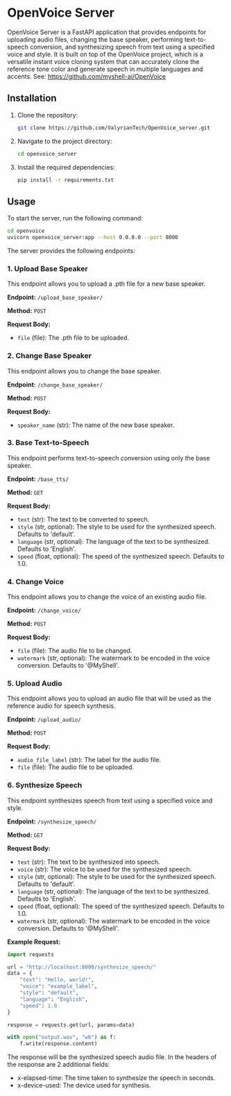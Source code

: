 # OpenVoice Server

OpenVoice Server is a FastAPI application that provides endpoints for uploading audio files, changing the base speaker, performing text-to-speech conversion, and synthesizing speech from text using a specified voice and style.
It is built on top of the OpenVoice project, which is a versatile instant voice cloning system that can accurately clone the reference tone color and generate speech in multiple languages and accents.
See: https://github.com/myshell-ai/OpenVoice

## Installation

1. Clone the repository:
   ```bash
   git clone https://github.com/ValyrianTech/OpenVoice_server.git
   ```
2. Navigate to the project directory:
   ```bash
   cd openvoice_server
   ```
3. Install the required dependencies:
   ```bash
   pip install -r requirements.txt
   ```

## Usage

To start the server, run the following command:

```bash
cd openvoice
uvicorn openvoice_server:app --host 0.0.0.0 --port 8000
```

The server provides the following endpoints:

### 1. Upload Base Speaker

This endpoint allows you to upload a .pth file for a new base speaker.

**Endpoint:** `/upload_base_speaker/`

**Method:** `POST`

**Request Body:**

- `file` (file): The .pth file to be uploaded.

### 2. Change Base Speaker

This endpoint allows you to change the base speaker.

**Endpoint:** `/change_base_speaker/`

**Method:** `POST`

**Request Body:**

- `speaker_name` (str): The name of the new base speaker.

### 3. Base Text-to-Speech

This endpoint performs text-to-speech conversion using only the base speaker.

**Endpoint:** `/base_tts/`

**Method:** `GET`

**Request Body:**

- `text` (str): The text to be converted to speech.
- `style` (str, optional): The style to be used for the synthesized speech. Defaults to 'default'.
- `language` (str, optional): The language of the text to be synthesized. Defaults to 'English'.
- `speed` (float, optional): The speed of the synthesized speech. Defaults to 1.0.

### 4. Change Voice

This endpoint allows you to change the voice of an existing audio file.

**Endpoint:** `/change_voice/`

**Method:** `POST`

**Request Body:**

- `file` (file): The audio file to be changed.
- `watermark` (str, optional): The watermark to be encoded in the voice conversion. Defaults to '@MyShell'.

### 5. Upload Audio

This endpoint allows you to upload an audio file that will be used as the reference audio for speech synthesis.

**Endpoint:** `/upload_audio/`

**Method:** `POST`

**Request Body:**

- `audio_file_label` (str): The label for the audio file.
- `file` (file): The audio file to be uploaded.

### 6. Synthesize Speech

This endpoint synthesizes speech from text using a specified voice and style.

**Endpoint:** `/synthesize_speech/`

**Method:** `GET`

**Request Body:**

- `text` (str): The text to be synthesized into speech.
- `voice` (str): The voice to be used for the synthesized speech.
- `style` (str, optional): The style to be used for the synthesized speech. Defaults to 'default'.
- `language` (str, optional): The language of the text to be synthesized. Defaults to 'English'.
- `speed` (float, optional): The speed of the synthesized speech. Defaults to 1.0.
- `watermark` (str, optional): The watermark to be encoded in the voice conversion. Defaults to '@MyShell'.

**Example Request:**

```python
import requests

url = "http://localhost:8000/synthesize_speech/"
data = {
    "text": "Hello, world!",
    "voice": "example_label",
    "style": "default",
    "language": "English",
    "speed": 1.0
}

response = requests.get(url, params=data)

with open("output.wav", "wb") as f:
    f.write(response.content)
```

The response will be the synthesized speech audio file. In the headers of the response are 2 additional fields:
- x-elapsed-time: The time taken to synthesize the speech in seconds.
- x-device-used: The device used for synthesis.
